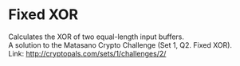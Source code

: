 Fixed XOR
=========

Calculates the XOR of two equal-length input buffers.  
A solution to the Matasano Crypto Challenge (Set 1, Q2. Fixed XOR).  
Link: http://cryptopals.com/sets/1/challenges/2/
